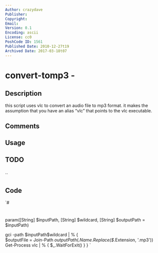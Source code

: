 ```yaml
---
Author: crazydave
Publisher: 
Copyright: 
Email: 
Version: 0.1
Encoding: ascii
License: cc0
PoshCode ID: 1561
Published Date: 2010-12-27t19
Archived Date: 2017-03-18t07
---
```


# convert-tomp3 - 

## Description

this script uses vlc to convert an audio file to mp3 format. it makes the assumption that you have an alias “vlc” that points to the vlc executable.

## Comments



## Usage



## TODO



## 

``

## Code

`#
 #
 param([String] $inputPath, [String] $wildcard, [String] $outputPath = $inputPath)
 
 gci -path $inputPath\$wildcard | % {  
   $outputFile = Join-Path $outputPath ($_.Name.Replace($_.Extension, '.mp3'))  
   Get-Process vlc | % { $_.WaitForExit() }
 }
`

